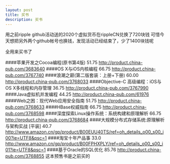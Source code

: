```yaml
---
layout: post
title: 买书
description: 买书
---
```

用之前ripple github活动送的2020个虚拟货币在rippleCN兑换了720块钱
可惜今天想把另外两个github帐号也换钱，发现活动已经结束了，少了1400块钱呢

全用来买书了

####苹果开发之Cocoa编程(原书第4版) 51.75
http://product.china-pub.com/3683640
####OS X与iOS内核编程 66.75
http://product.china-pub.com/3767740
####浪潮之巅(第二版套装：上册+下册) 60.00
http://product.china-pub.com/3768033
####Objective-C 高级编程：iOS与OS X多线程和内存管理 36.75 
http://product.china-pub.com/3767990
####Java虚拟机并发编程  44.25
http://product.china-pub.com/61976
####Web之困：现代Web应用安全指南 51.75
http://product.china-pub.com/3768633
####HBase权威指南  66.75
http://product.china-pub.com/3768598
####深度探索Linux操作系统：系统构建和原理解析 66.75
http://product.china-pub.com/3768684
####大规模分布式存储系统:原理解析与架构实战 [平装] 40.7
http://www.amazon.cn/gp/product/B00EUU40TS/ref=oh_details_o00_s00_i00?ie=UTF8&psc=1
####淘宝十年产品事 33.0
http://www.amazon.cn/gp/product/B00FPHXPLY/ref=oh_details_o00_s00_i01?ie=UTF8&psc=1
####基于Oracle的SQL优化 85.76
http://product.china-pub.com/3768855
这本预售书是之前买的